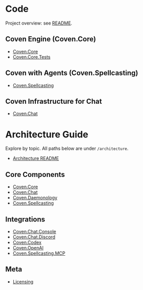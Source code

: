 # Code

Project overview: see [README](/README.md).

## Coven Engine (Coven.Core)
- [Coven.Core](/src/Coven.Core/)
- [Coven.Core.Tests](/src/Coven.Core.Tests/)

## Coven with Agents (Coven.Spellcasting)
- [Coven.Spellcasting](/src/Coven.Spellcasting/)

## Coven Infrastructure for Chat
- [Coven.Chat](/src/Coven.Chat/)

# Architecture Guide

Explore by topic. All paths below are under `/architecture`.

- [Architecture README](/architecture/README.md)

## Core Components
- [Coven.Core](/architecture/Coven.Core.md)
- [Coven.Chat](/architecture/Coven.Chat.md)
- [Coven.Daemonology](/architecture/Coven.Daemonology.md)
- [Coven.Spellcasting](/architecture/Coven.Spellcasting.md)

## Integrations
- [Coven.Chat.Console](/architecture/Coven.Chat.Console.md)
- [Coven.Chat.Discord](/architecture/Coven.Chat.Discord.md)
- [Coven.Codex](/architecture/Coven.Codex.md)
- [Coven.OpenAI](/architecture/Coven.OpenAI.md)
- [Coven.Spellcasting.MCP](/architecture/Coven.Spellcasting.MCP.md)

## Meta
- [Licensing](/architecture/Licensing.md)
